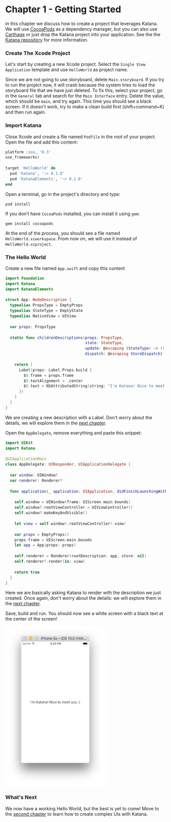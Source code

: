 # Chapter 1 - Getting Started

In this chapter we discuss how to create a project that leverages Katana. We will use [CocoaPods](https://cocoapods.org/) as a dependency manager, but you can also use [Carthage](https://github.com/Carthage/Carthage) or just drop the Katana project into your application. See the the [Katana repository](https://github.com/BendingSpoons/katana-swift/) for more information.



### Create The Xcode Project

Let's start by creating a new Xcode project. Select the `Single View Application` template and use  `HelloWorld` as project name.

Since we are not going to use storyboard, delete `Main.storyboard`.  If you try to run the project now, it will crash because the system tries to load the storyboard file that we have just deleted. To fix this, select your project, go in the `General` tab and search for the `Main Interface` entry. Delete the value, which should be `main`, and try again. This time you should see a black screen. If it doesn't work, try to make a clean build first (shift+command+K) and then run again.

### Import Katana

Close Xcode and create a file named `Podfile` in the root of your project. Open the file and add this content:

```ruby
platform :ios, '8.3'
use_frameworks!

target 'HelloWorld' do
  pod 'Katana', '~> 0.1.0'
  pod 'KatanaElements', '~> 0.1.0'  
end
```

Open a terminal, go in the project's directory and type:

```shell
pod install
```

If you don't have `CocoaPods` installed, you can install it using `gem`:

```shell
gem install cocoapods
```

At the end of the process, you should see a file named `HelloWorld.xcworkspace`. From now on, we will use it instead of `HelloWorld.xcproject`.

### The Hello World

Create a new file named `App.swift` and copy this content

```swift
import Foundation
import Katana
import KatanaElements

struct App: NodeDescription {
  typealias PropsType = EmptyProps
  typealias StateType = EmptyState
  typealias NativeView = UIView
  
  var props: PropsType
  
  static func childrenDescriptions(props: PropsType,
                                   state: StateType,
                                   update: @escaping (StateType) -> (),
                                   dispatch: @escaping StoreDispatch) -> [AnyNodeDescription] {
    
    return [
      Label(props: Label.Props.build {
        $0.frame = props.frame
        $0.textAlignment = .center
        $0.text = NSAttributedString(string: "I'm Katana! Nice to meet you :)")
      })
    ]
  }
}
```

We are creating a new description with a Label. Don't worry about the details, we will explore them in the [next chapter](../Chapter2/README.md).

Open the `AppDelegate`, remove everything and paste this snippet:

```swift
import UIKit
import Katana

@UIApplicationMain
class AppDelegate: UIResponder, UIApplicationDelegate {
  
  var window: UIWindow?
  var renderer: Renderer?
  
  func application(_ application: UIApplication, didFinishLaunchingWithOptions launchOptions: [UIApplicationLaunchOptionsKey: Any]?) -> Bool {
    
    self.window = UIWindow(frame: UIScreen.main.bounds)
    self.window?.rootViewController = UIViewController()
    self.window?.makeKeyAndVisible()
    
    let view = self.window!.rootViewController!.view!
    
    var props = EmptyProps()
    props.frame = UIScreen.main.bounds 
    let app = App(props: props)
    
    self.renderer = Renderer(rootDescription: app, store: nil)
    self.renderer?.render(in: view)
    
    return true
  }
}
```

Here we are basically asking Katana to render with the description we just created. Once again, don't worry about the details: we will explore them in the [next chapter](../Chapter2/README.md).

Save, build and run. You should now see a white screen with a black text at the center of the screen!

![preview](Assets/preview.png)


### What's Next

We now have a working Hello World, but the best is yet to come!
Move to the [second chapter](../Chapter2/README.md) to learn how to create complex UIs with Katana.

